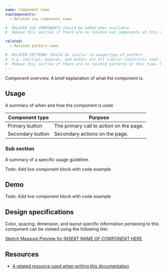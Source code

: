 ```yaml
---
name: Component name
vueComponents: 
  - Related vue component name

#  RELATED VUE COMPONENTS should be added when available
#  Remove this section if there are no related vue components at this time. Please list them in alphabetical order.

related:
  - Related pattern name

#  RELATED PATTERNS should be similar in usage/type of pattern
#  e.g. tooltips, popover, and modals are all similar constructs used for different purposes
#  Remove this section if there are no related patterns at this time. Please list them in alphabetical order. 
---
```


Component overview. A brief explanation of what the component is.

## Usage

A summary of when and how the component is used.

<!-- 
  EXAMPLE TABLE, this can be used to highlight Do's & Don'ts or specific rule sets
  DO NOT add static images to any page at this time.
-->

|Component type|Purpose|
|--- |--- |
|Primary button|The primary call to action on the page.|
|Secondary button|Secondary actions on the page.|

### Sub section

<!-- 
  SUB SECTIONS, use these to highlight component specific rules. You can add as many sub-sections as needed, use your best judgement 
  e.g. truncation rules
-->

A summary of a specific usage guideline.

Todo: Add live component block with code example

## Demo

<!-- 
  DEMO, keep this section for all patterns, the code block demo will be added at a later date
-->

Todo: Add live component block with code example

## Design specifications

<!-- 
  DESIGN SPECIFICATIONS, add a link here to the component-specific sketch-measure preview.
  All design specifications should live in the design repo under 'hosted/design-gitlab-specs/COMPONENTNAME-spec-previews'
  *** If there are max-width, min-width, or other specs that should be known about this component, 
  please add it in Sketch Measur via a note.
  This link must ALWAYS be included.
-->

Color, spacing, dimension, and layout specific information pertaining to this component can be viewed using the following link:

[Sketch Measure Preview for INSERT NAME OF COMPONENT HERE](/)

## Resources

*   [A related resource used when writing this documentation](/)
